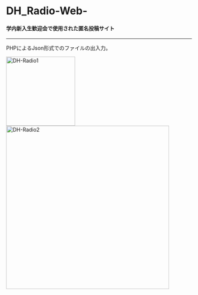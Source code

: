 # DH_Radio-Web-

#### 学内新入生歓迎会で使用された匿名投稿サイト
*** 
PHPによるJson形式でのファイルの出入力。

<img width="187" alt="DH-Radio1" src="https://user-images.githubusercontent.com/43961147/61689331-f4159980-ad61-11e9-881d-988f7ed5cfe2.png">
<img width="442" alt="DH-Radio2" src="https://user-images.githubusercontent.com/43961147/61689336-f7108a00-ad61-11e9-9a75-64b69ca978ac.png">

